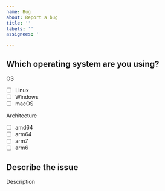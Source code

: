 ```yaml
---
name: Bug
about: Report a bug
title: ''
labels: ''
assignees: ''

---
```


## Which operating system are you using?

<!-- fill checkboxes with a x. Example: [x] Linux -->

OS

- [ ] Linux
- [ ] Windows
- [ ] macOS

Architecture

- [ ] amd64
- [ ] arm64
- [ ] arm7
- [ ] arm6

## Describe the issue

Description


